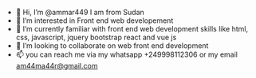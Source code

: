 - 👋 Hi, I’m @ammar449 I am from Sudan
- 👀 I’m interested in Front end web developement 
- 🌱 I’m currently familiar with front end web development skills like html, css, javascript, jquery bootstrap react and vue js 
- 💞️ I’m looking to collaborate on web front end development
- 📫 you can reach me via my whatsapp +249998112306 or my email am44ma44r@gmail.com

<!---
ammar449/ammar449 is a ✨ special ✨ repository because its `README.md` (this file) appears on your GitHub profile.
You can click the Preview link to take a look at your changes.
--->
